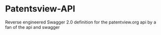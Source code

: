 # Patentsview-API
Reverse engineered Swagger 2.0 definition for the patentview.org api by a fan of the api and swagger
